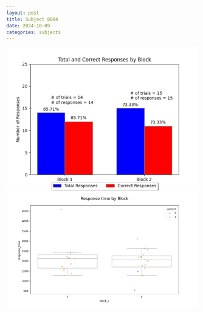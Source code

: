 ```yaml
---
layout: post
title: Subject 8004
date: 2024-10-09
categories: subjects
---
```


![](data/8004/run-8/8004_ATS_responses.png)
![](data/8004/run-8/8004_ATS_rt.png)
